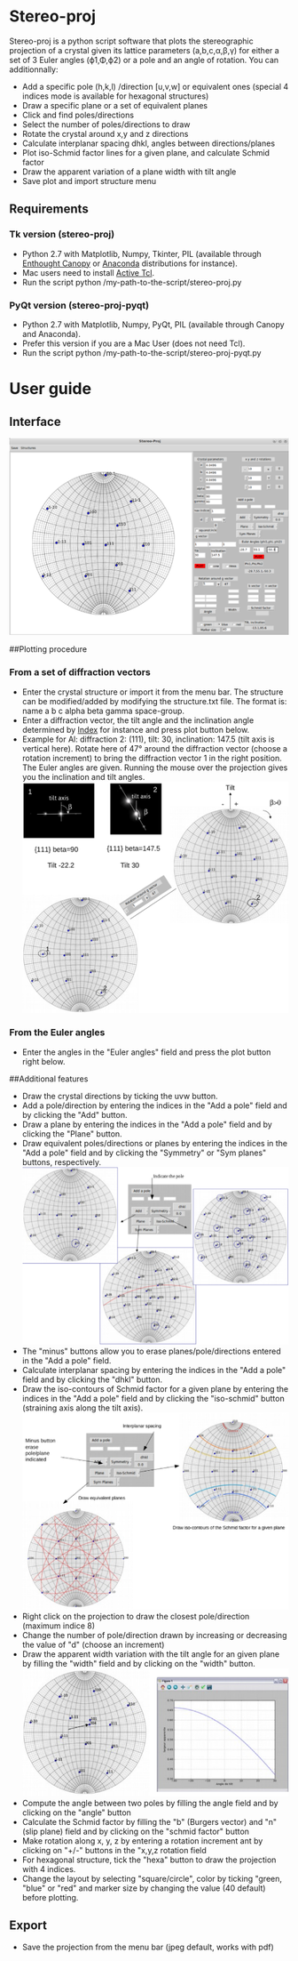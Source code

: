 Stereo-proj
===========

Stereo-proj is a python script software that plots the stereographic projection of a crystal given its lattice parameters (a,b,c,α,β,γ) for either a set of 3 Euler angles (ϕ1,Φ,ϕ2) or a pole and an angle of rotation. You can additionnally:
* Add a specific pole (h,k,l) /direction [u,v,w] or equivalent ones (special 4 indices mode is available for hexagonal structures)
* Draw a specific plane or a set of equivalent planes
* Click and find poles/directions
* Select the number of poles/directions to draw
* Rotate the crystal around x,y and z directions
* Calculate interplanar spacing dhkl, angles between directions/planes
* Plot iso-Schmid factor lines for a given plane, and calculate Schmid factor
* Draw the apparent variation of a plane width with tilt angle
* Save plot and import structure menu

## Requirements 
### Tk version (stereo-proj)
* Python 2.7 with Matplotlib, Numpy, Tkinter, PIL (available through [Enthought Canopy](https://store.enthought.com/downloads/) or [Anaconda](http://continuum.io/downloads) distributions for instance).
* Mac users need to install [Active Tcl](http://www.activestate.com/activetcl/downloads).
* Run the script python /my-path-to-the-script/stereo-proj.py

### PyQt version (stereo-proj-pyqt)
* Python 2.7 with Matplotlib, Numpy, PyQt, PIL (available through Canopy and Anaconda).
* Prefer this version if you are a Mac User (does not need Tcl).
* Run the script python /my-path-to-the-script/stereo-proj-pyqt.py

# User guide

## Interface

![img1](/img1.png?raw=true)

##Plotting procedure
### From a set of diffraction vectors

* Enter the crystal structure or import it from the menu bar. The structure can be modified/added by modifying the structure.txt file. The format is: name a b c alpha beta gamma space-group. 
* Enter a diffraction vector, the tilt angle and the inclination angle determined by [Index](https://github.com/mompiou/index) for instance and press plot button below.
* Example for Al: diffraction 2: (111), tilt: 30, inclination: 147.5 (tilt axis is vertical here). Rotate here of 47° around the diffraction vector (choose a rotation increment) to bring the diffraction vector 1 in the right position. The Euler angles are given. Running the mouse over the projection gives you the inclination and tilt angles.
![img2](/img2.png?raw=true)

### From the Euler angles
* Enter the angles in the "Euler angles" field and press the plot button right below.

##Additional features
* Draw the crystal directions by ticking the uvw button.
* Add a pole/direction by entering the indices in the "Add a pole" field and by clicking the "Add" button.
* Draw a plane by entering the indices in the "Add a pole" field and by clicking the "Plane" button.
* Draw equivalent poles/directions or planes by entering the indices in the "Add a pole" field and by clicking the "Symmetry" or "Sym planes" buttons, respectively.
![img2bis](/img2bis.png?raw=true)
* The "minus" buttons allow you to erase planes/pole/directions entered in the "Add a pole" field.
* Calculate interplanar spacing by entering the indices in the "Add a pole" field and by clicking the "dhkl" button.
* Draw the iso-contours of Schmid factor for a given plane by entering the indices in the "Add a pole" field and by clicking the "iso-schmid" button (straining axis along the tilt axis).
![img3](/img3.png?raw=true)
* Right click on the projection to draw the closest pole/direction (maximum indice 8)
* Change the number of pole/direction drawn by increasing or decreasing the value of "d" (choose an increment)
* Draw the apparent width variation with the tilt angle for an given plane by filling the "width" field and by clicking on the "width" button.
![img4](/img4.png?raw=true)
* Compute the angle between two poles by filling the angle field and by clicking on the "angle" button
* Calculate the Schmid factor by filling the "b" (Burgers vector) and "n" (slip plane) field and by clicking on the "schmid factor" button
* Make rotation along x, y, z by entering a rotation increment ant by clicking on "+/-" buttons in the "x,y,z rotation field
* For hexagonal structure, tick the "hexa" button to draw the projection with 4 indices.
* Change the layout by selecting "square/circle", color by ticking "green, "blue" or "red" and marker size by changing the value (40 default) before plotting.

## Export
* Save the projection from the menu bar (jpeg default, works with pdf)
